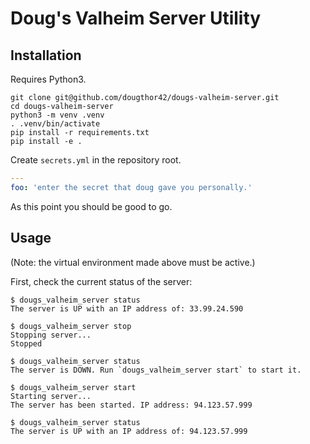 # Doug's Valheim Server Utility


## Installation

Requires Python3.

```shell
git clone git@github.com/dougthor42/dougs-valheim-server.git
cd dougs-valheim-server
python3 -m venv .venv
. .venv/bin/activate
pip install -r requirements.txt
pip install -e .
```

Create `secrets.yml` in the repository root.

```yaml
---
foo: 'enter the secret that doug gave you personally.'
```

As this point you should be good to go.


## Usage

(Note: the virtual environment made above must be active.)

First, check the current status of the server:

```
$ dougs_valheim_server status
The server is UP with an IP address of: 33.99.24.590

$ dougs_valheim_server stop
Stopping server...
Stopped

$ dougs_valheim_server status
The server is DOWN. Run `dougs_valheim_server start` to start it.

$ dougs_valheim_server start
Starting server...
The server has been started. IP address: 94.123.57.999

$ dougs_valheim_server status
The server is UP with an IP address of: 94.123.57.999
```

